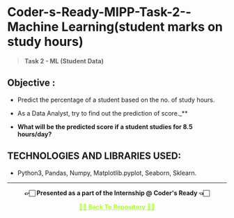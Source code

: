 # Coder-s-Ready-MIPP-Task-2--Machine Learning(student marks on study hours)
>  **Task 2 - ML (Student Data)**

## Objective : 

- Predict the percentage of a student based on the no. of study hours.

- As a Data Analyst, try to find out the prediction of score._**
               
- **What will be the predicted score if a student studies for 8.5 hours/day?**

## TECHNOLOGIES AND LIBRARIES USED:

- Python3, Pandas, Numpy, Matplotlib.pyplot, Seaborn, Sklearn.

---

<p align="center"> <b> 👉🏻 Presented as a part of the Internship @ Coder's Ready 👈🏻 <b> </p>

<p align="center"><a href='https://github.com/Vedu16201/Coder-s-Ready-MIPP-Task-2--Student-hours-marks', style='color: greenyellow;'> ✌🏻 Back To Repository ✌🏻</p>
